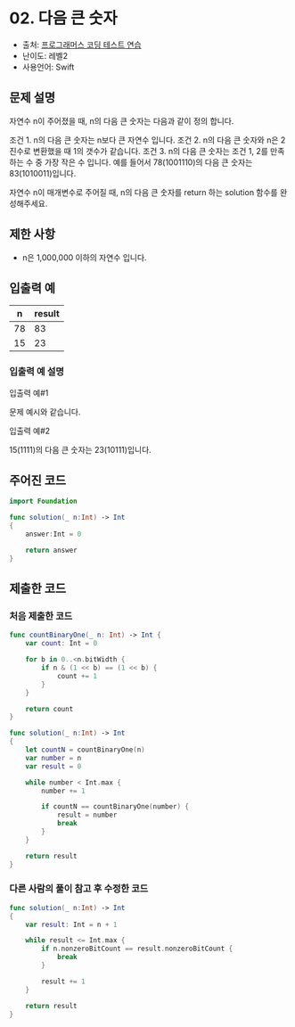 # 02. 다음 큰 숫자     

- 출처: [프로그래머스 코딩 테스트 연습](https://programmers.co.kr/learn/challenges)
- 난이도: 레벨2
- 사용언어: Swift



## 문제 설명  

자연수 n이 주어졌을 때, n의 다음 큰 숫자는 다음과 같이 정의 합니다.

조건 1. n의 다음 큰 숫자는 n보다 큰 자연수 입니다.
조건 2. n의 다음 큰 숫자와 n은 2진수로 변환했을 때 1의 갯수가 같습니다.
조건 3. n의 다음 큰 숫자는 조건 1, 2를 만족하는 수 중 가장 작은 수 입니다.
예를 들어서 78(1001110)의 다음 큰 숫자는 83(1010011)입니다.

자연수 n이 매개변수로 주어질 때, n의 다음 큰 숫자를 return 하는 solution 함수를 완성해주세요.


## 제한 사항    

- n은 1,000,000 이하의 자연수 입니다.



## 입출력 예  

| n  | result |
| -- | ------ |
| 78 | 83     |
| 15 | 23     |



### 입출력 예 설명

입출력 예#1

문제 예시와 같습니다.

입출력 예#2

15(1111)의 다음 큰 숫자는 23(10111)입니다.


## 주어진 코드  

~~~swift
import Foundation

func solution(_ n:Int) -> Int
{
    answer:Int = 0

    return answer
}
~~~



## 제출한 코드  

### 처음 제출한 코드   

~~~swift
func countBinaryOne(_ n: Int) -> Int {
    var count: Int = 0

    for b in 0..<n.bitWidth {
        if n & (1 << b) == (1 << b) {
            count += 1
        }
    }

    return count
}

func solution(_ n:Int) -> Int
{
    let countN = countBinaryOne(n)
    var number = n
    var result = 0

    while number < Int.max {
        number += 1

        if countN == countBinaryOne(number) {
            result = number
            break
        }
    }

    return result
}
~~~

### 다른 사람의 풀이 참고 후 수정한 코드

~~~swift
func solution(_ n:Int) -> Int
{
    var result: Int = n + 1

    while result <= Int.max {
        if n.nonzeroBitCount == result.nonzeroBitCount {
            break
        }

        result += 1
    }

    return result
}
~~~
